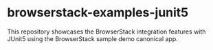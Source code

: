 # browserstack-examples-junit5
This repository showcases the BrowserStack integration features with JUnit5 using the BrowserStack sample demo canonical app.
